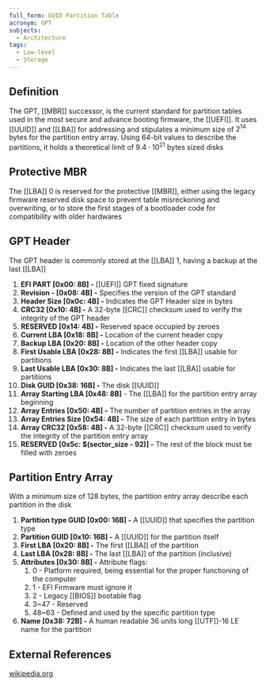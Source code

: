 ```yaml
---
full_form: GUID Partition Table
acronym: GPT
subjects:
  - Architecture
tags:
  - Low-level
  - Storage
---
```


## Definition
The GPT, [[MBR]] successor, is the current standard for partition tables used in the most secure and advance booting firmware, the [[UEFI]]. It uses [[UUID]] and [[LBA]] for addressing and stipulates a minimum size of $2^{14}$ bytes for the partition entry array. Using 64-bit values to describe the partitions, it holds a theoretical limit of $9.4 \cdot 10^{21}$ bytes sized disks

## Protective MBR
The [[LBA]] 0 is reserved for the protective [[MBR]], either using the legacy firmware reserved disk space to prevent table misreckoning and overwriting, or to store the first stages of a bootloader code for compatibility with older hardwares

## GPT Header
The GPT header is commonly stored at the [[LBA]] 1, having a backup at the last [[LBA]]
1. **EFI PART \[0x00: 8B\] -** [[UEFI]] GPT fixed signature
2. **Revision - \[0x08: 4B\] -** Specifies the version of the GPT standard
3. **Header Size \[0x0c: 4B\] -** Indicates the GPT Header size in bytes
4. **CRC32 \[0x10: 4B\] -** A 32-byte [[CRC]] checksum used to verify the integrity of the GPT header
5. **RESERVED \[0x14: 4B\] -** Reserved space occupied by zeroes
6. **Current LBA \[0x18: 8B\] -** Location of the current header copy
7. **Backup LBA \[0x20: 8B\] -** Location of the other header copy
8. **First Usable LBA \[0x28: 8B\] -** Indicates the first [[LBA]] usable for partitions
9. **Last Usable LBA \[0x30: 8B\] -** Indicates the last [[LBA]] usable for partitions
10. **Disk GUID \[0x38: 16B\] -** The disk [[UUID]]
11. **Array Starting LBA \[0x48: 8B\]** - The [[LBA]] for the partition entry array beginning
12. **Array Entries \[0x50: 4B\] -** The number of partition entries in the array
13. **Array Entries Size \[0x54: 4B\] -** The size of each partition entry in bytes
14. **Array CRC32 \[0x58: 4B\] -** A 32-byte [[CRC]] checksum used to verify the integrity of the partition entry array
15. **RESERVED \[0x5c: $(sector_size - 92)\] -** The rest of the block must be filled with zeroes

## Partition Entry Array
With a minimum size of 128 bytes, the partition entry array describe each partition in the disk
1. **Partition type GUID \[0x00: 16B\] -** A [[UUID]] that specifies the partition type
2. **Partition GUID \[0x10: 16B\] -** A [[UUID]] for the partition itself
3. **First LBA \[0x20: 8B\] -** The first [[LBA]] of the partition
4. **Last LBA \[0x28: 8B\] -** The last [[LBA]] of the partition (inclusive)
5. **Attributes \[0x30: 8B\] -** Attribute flags:
    1. 0 - Platform required, being essential for the proper functioning of the computer
    2. 1 - EFI Firmware must ignore it
    3. 2 - Legacy [[BIOS]] bootable flag
    4. 3~47 - Reserved
    5. 48~63 - Defined and used by the specific partition type
6. **Name \[0x38: 72B\] -** A human readable 36 units long [[UTF]]-16 LE name for the partition

## External References
[wikipedia.org](https://en.wikipedia.org/wiki/GUID_Partition_Table)
